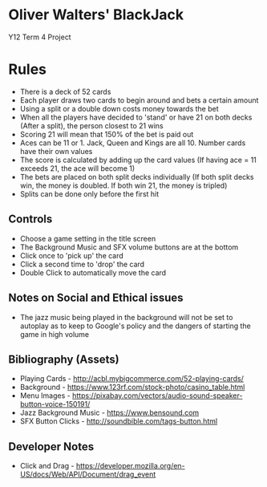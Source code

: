 # Oliver Walters' BlackJack
Y12 Term 4 Project

# Rules
- There is a deck of 52 cards
- Each player draws two cards to begin around and bets a certain amount
- Using a split or a double down costs money towards the bet
- When all the players have decided to 'stand' or have 21 on both decks (After a split), the person closest to 21 wins
- Scoring 21 will mean that 150% of the bet is paid out
- Aces can be 11 or 1. Jack, Queen and Kings are all 10. Number cards have their own values
- The score is calculated by adding up the card values (If having ace = 11 exceeds 21, the ace will become 1)
- The bets are placed on both split decks individually (If both split decks win, the money is doubled. If both win 21, the money is tripled)
- Splits can be done only before the first hit

## Controls
- Choose a game setting in the title screen
- The Background Music and SFX volume buttons are at the bottom
- Click once to 'pick up' the card
- Click a second time to 'drop' the card
- Double Click to automatically move the card

## Notes on Social and Ethical issues
- The jazz music being played in the background will not be set to autoplay as to keep to Google's policy and the dangers of starting the game in high volume

## Bibliography (Assets)
- Playing Cards - http://acbl.mybigcommerce.com/52-playing-cards/
- Background - https://www.123rf.com/stock-photo/casino_table.html
- Menu Images - https://pixabay.com/vectors/audio-sound-speaker-button-voice-150191/
- Jazz Background Music -  https://www.bensound.com
- SFX Button Clicks - http://soundbible.com/tags-button.html

## Developer Notes

- Click and Drag - https://developer.mozilla.org/en-US/docs/Web/API/Document/drag_event
